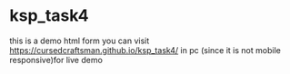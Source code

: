 # ksp_task4
this is a demo html form 
you can visit https://cursedcraftsman.github.io/ksp_task4/  in pc (since it is not mobile responsive)for live demo 
